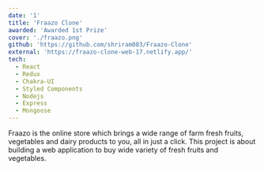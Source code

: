 ```yaml
---
date: '1'
title: 'Fraazo Clone'
awarded: 'Awarded 1st Prize'
cover: './fraazo.png'
github: 'https://github.com/shriram083/Fraazo-Clone'
external: 'https://fraazo-clone-web-17.netlify.app/'
tech:
  - React
  - Redux
  - Chakra-UI
  - Styled Components
  - Nodejs
  - Express
  - Mongoose
---
```


Fraazo is the online store which brings a wide range of farm fresh fruits, vegetables and dairy products to you, all in just a click.
This project is about building a web application to buy wide variety of fresh fruits
and vegetables.
